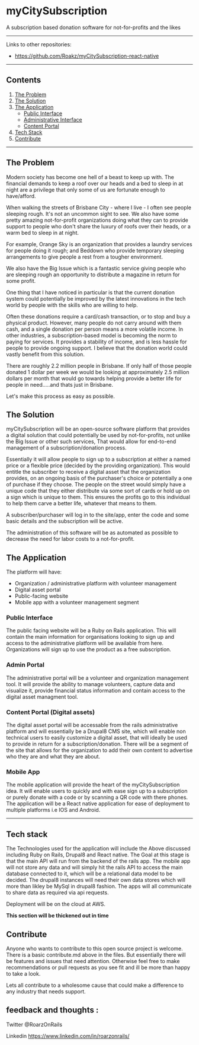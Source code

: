 # myCitySubscription

A subscription based donation software for not-for-profits and the likes

---

Links to other repositories:
- https://github.com/Roakz/myCitySubscription-react-native

---

## Contents
1. [The Problem](##the-Problem)
2. [The Solution](##the-Solution)
3. [The Application](##the-application)
    * [Public Interface](###public-interface)
    * [Administrative Interface](###admin-portal)
    * [Content Portal](###content-portal-(digital-assets))
4. [Tech Stack](##tech-stack)
5. [Contribute](##contribute)
  
---

## The Problem

Modern society has become one hell of a beast to keep up with. The financial demands to keep a roof over our heads and a bed to sleep in at night are a privilege that only some of us are fortunate enough to have/afford.

When walking the streets of Brisbane City - where I live - I often see people sleeping rough. It's not an uncommon sight to see. We also have some pretty amazing not-for-profit  organizations doing what they can to provide support to people who don't share the luxury of roofs over their heads, or a warm bed to sleep in at night.

For example, Orange Sky is an organization that provides a laundry services for people doing it rough; and Beddown who provide temporary sleeping arrangements to give people a rest from a tougher environment.

We also have the Big Issue which is a fantastic service giving people who are sleeping rough an opportunity to distribute a magazine in return for some profit.

One thing that I have noticed in particular is that the current donation system could potentially be improved by the latest innovations in the tech world by people with the skills who are willing to help.

Often these donations require a card/cash transaction, or to stop and buy a physical product. However, many people do not carry around with them cash, and a single donation per person means a more volatile income. In other industries, a subscription-based model is becoming the norm to paying for services. It provides a stability of income, and is less hassle for people to provide ongoing support. I believe that the donation world could vastly benefit from this solution.

There are roughly 2.2 million people in Brisbane. If only half of those people donated 1 dollar per week we would be looking at approximately 2.5 million dollars per month that would go towards helping provide a better life for people in need.....and thats just in Brisbane.

Let's make this process as easy as possible.

## The Solution

myCitySubscription will be an open-source software platform that provides a digital solution that could potentially be used by not-for-profits, not unlike the Big Issue or other such services, That would allow for end-to-end management of a subscription/donation process.

Essentially it will allow people to sign up to a subscription at either a named price or a flexible price (decided by the providing organization). This would entitle the subscriber to receive a digital asset that the organization provides, on an ongoing basis of the purchaser's choice or potentially a one of purchase if they choose. The people on the street would simply have a unique code that they either distribute via some sort of cards or hold up on a sign which is unique to them. This ensures the profits go to this individual to help them carve a better life, whatever that means to them.

A subscriber/purchaser will log in to the site/app, enter the code and some basic details and the subscription will be active.

The administration of this software will be as automated as possible to decrease the need for labor costs to a not-for-profit.

## The Application

The platform will have:

- Organization / administrative platform with volunteer management
- Digital asset portal
- Public-facing website
- Mobile app with a volunteer management segment


### Public Interface

The public facing website will be a Ruby on Rails application. This will contain the main information for organisations looking to sign up and access to the administrative platform will be available from here. Organizations will sign up to use the product as a free subscription.

### Admin Portal

The administrative portal will be a volunteer and organization management tool. It will provide the ability to manage volunteers, capture data and visualize it, provide financial status information and contain access to the digital asset managment tool. 

### Content Portal (Digital assets)

The digital asset portal will be accessable from the rails administrative platform and will essentially be a Drupal8 CMS site, which will enable non technical users to easily customize a digital asset, that will ideally be used to provide in return for a subscription/donation. There will be a segment of the site that allows for the organization to add their own content to advertise who they are and what they are about.

### Mobile App

The mobile application will provide the heart of the myCitySubscription idea. It will enable users to quickly and with ease sign up to a subscription or purely donate with a code or by scanning a QR code with there phones. The application will be a React native application for ease of deployment to multiple platforms i.e IOS and Android.

---

## Tech stack

The Technologies used for the application will include the Above discussed including Ruby on Rails, Drupal8 and React native. The Goal at this stage is that the main API will run from the backend of the rails app. The mobile app will not store any data and will simply hit the rails API to access the main database connected to it, which will be a relational data model to be decided. The drupal8 instances will need their own data stores which will more than likley be MySql in drupal8 fashion. The apps will all communicate to share data as required via api requests.

Deployment will be on the cloud at AWS.

**This section will be thickened out in time**

## Contribute

Anyone who wants to contribute to this open source project is welcome. There is a basic contribute.md above in the files. But essentially there will be features and issues that need attention. Otherwise feel free to make recommendations or pull requests as you see fit and ill be more than happy to take a look.

Lets all contribute to a wholesome cause that could make a difference to any industry that needs support.

## feedback and thoughts :

Twitter @RoarzOnRails

Linkedin https://www.linkedin.com/in/roarzonrails/
